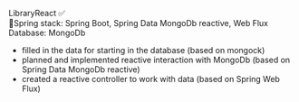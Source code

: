 LibraryReact ✅<br />
🍃Spring stack: Spring Boot, Spring Data MongoDb reactive, Web Flux <br />
Database: MongoDb 
- filled in the data for starting in the database (based on mongock)
- planned and implemented reactive interaction with MongoDb (based on Spring Data MongoDb reactive)
-	created a reactive controller to work with data (based on Spring Web Flux)
